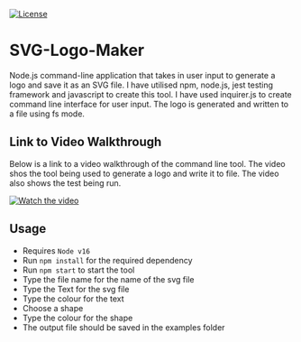 [![License](https://img.shields.io/badge/License-MIT-blue.svg)](https://opensource.org/licenses/MIT)
# SVG-Logo-Maker
Node.js command-line application that takes in user input to generate a logo and save it as an SVG file. I have utilised npm, node.js, jest testing framework and javascript to create this tool. I have used inquirer.js to create command line interface for user input. The logo is generated and written to a file using fs mode. 

## Link to Video Walkthrough
Below is a link to a video walkthrough of the command line tool. The video shos the tool being used to generate a logo and write it to file. The video also shows the test being run.

[![Watch the video](https://img.youtube.com/vi/gtpOZmMQA0E/default.jpg)](https://www.youtube.com/watch?v=gtpOZmMQA0E)



## Usage
  - Requires `Node v16`
  - Run `npm install` for the required dependency 
  - Run `npm start` to start the tool
  - Type the file name for the name of the svg file
  - Type the Text for the svg file
  - Type the colour for the text
  - Choose a shape
  - Type the colour for the shape
  - The output file should be saved in the examples folder
